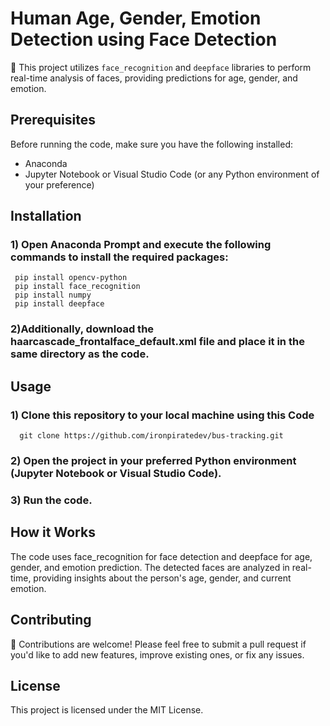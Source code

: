 # Human Age, Gender, Emotion Detection using Face Detection

👤 This project utilizes `face_recognition` and `deepface` libraries to perform real-time analysis of faces, providing predictions for age, gender, and emotion.

## Prerequisites

Before running the code, make sure you have the following installed:

- Anaconda
- Jupyter Notebook or Visual Studio Code (or any Python environment of your preference)

## Installation

### 1) Open Anaconda Prompt and execute the following commands to install the required packages:
     pip install opencv-python
     pip install face_recognition
     pip install numpy
     pip install deepface
### 2)Additionally, download the haarcascade_frontalface_default.xml file and place it in the same directory as the code.

## Usage
### 1) Clone this repository to your local machine using this Code
      git clone https://github.com/ironpiratedev/bus-tracking.git
### 2) Open the project in your preferred Python environment (Jupyter Notebook or Visual Studio Code).
### 3) Run the code.

## How it Works
The code uses face_recognition for face detection and deepface for age, gender, and emotion prediction. The detected faces are analyzed in real-time, providing insights about the person's age, gender, and current emotion.

## Contributing
🤝 Contributions are welcome! Please feel free to submit a pull request if you'd like to add new features, improve existing ones, or fix any issues.

## License
This project is licensed under the MIT License.
